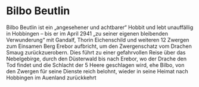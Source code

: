 # Bilbo Beutlin

Bilbo Beutlin ist ein „angesehener und achtbarer“ Hobbit und lebt unauffällig in Hobbingen – bis er im April 2941 „zu seiner eigenen bleibenden Verwunderung“ mit Gandalf, Thorin Eichenschild und weiteren 12 Zwergen zum Einsamen Berg Erebor aufbricht, um den Zwergenschatz vom Drachen Smaug zurückzuerobern. Dies führt zu einer gefahrvollen Reise über das Nebelgebirge, durch den Düsterwald bis nach Erebor, wo der Drache den Tod findet und die Schlacht der 5 Heere geschlagen wird, ehe Bilbo, von den Zwergen für seine Dienste reich belohnt, wieder in seine Heimat nach Hobbingen im Auenland zurückkehrt